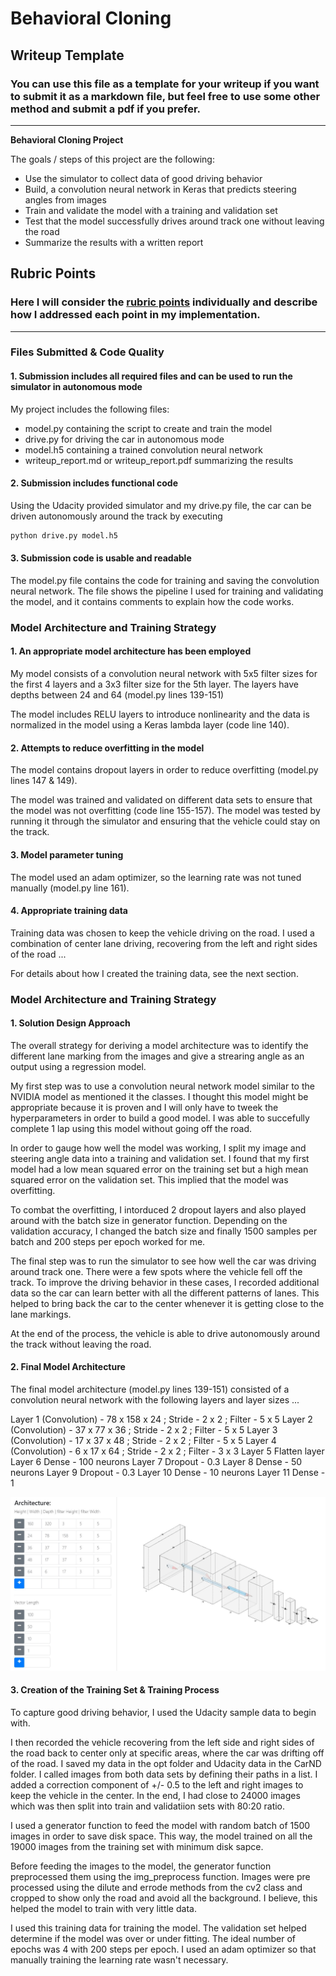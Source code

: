 # **Behavioral Cloning** 

## Writeup Template

### You can use this file as a template for your writeup if you want to submit it as a markdown file, but feel free to use some other method and submit a pdf if you prefer.

---

**Behavioral Cloning Project**

The goals / steps of this project are the following:
* Use the simulator to collect data of good driving behavior
* Build, a convolution neural network in Keras that predicts steering angles from images
* Train and validate the model with a training and validation set
* Test that the model successfully drives around track one without leaving the road
* Summarize the results with a written report


[//]: # (Image References)

[image1]: ./examples/placeholder.png "Model Visualization"
[image2]: ./examples/placeholder.png "Grayscaling"
[image3]: ./examples/placeholder_small.png "Recovery Image"
[image4]: ./examples/placeholder_small.png "Recovery Image"
[image5]: ./examples/placeholder_small.png "Recovery Image"
[image6]: ./examples/placeholder_small.png "Normal Image"
[image7]: ./examples/placeholder_small.png "Flipped Image"

## Rubric Points
### Here I will consider the [rubric points](https://review.udacity.com/#!/rubrics/432/view) individually and describe how I addressed each point in my implementation.  

---
### Files Submitted & Code Quality

#### 1. Submission includes all required files and can be used to run the simulator in autonomous mode

My project includes the following files:
* model.py containing the script to create and train the model
* drive.py for driving the car in autonomous mode
* model.h5 containing a trained convolution neural network 
* writeup_report.md or writeup_report.pdf summarizing the results

#### 2. Submission includes functional code
Using the Udacity provided simulator and my drive.py file, the car can be driven autonomously around the track by executing 
```sh
python drive.py model.h5
```

#### 3. Submission code is usable and readable

The model.py file contains the code for training and saving the convolution neural network. The file shows the pipeline I used for training and validating the model, and it contains comments to explain how the code works.

### Model Architecture and Training Strategy

#### 1. An appropriate model architecture has been employed

My model consists of a convolution neural network with 5x5 filter sizes for the first 4 layers and a 3x3 filter size for the 5th layer. The layers have depths between 24 and 64 (model.py lines 139-151) 

The model includes RELU layers to introduce nonlinearity and the data is normalized in the model using a Keras lambda layer (code line 140). 

#### 2. Attempts to reduce overfitting in the model

The model contains dropout layers in order to reduce overfitting (model.py lines 147 & 149). 

The model was trained and validated on different data sets to ensure that the model was not overfitting (code line 155-157). The model was tested by running it through the simulator and ensuring that the vehicle could stay on the track.

#### 3. Model parameter tuning

The model used an adam optimizer, so the learning rate was not tuned manually (model.py line 161).

#### 4. Appropriate training data

Training data was chosen to keep the vehicle driving on the road. I used a combination of center lane driving, recovering from the left and right sides of the road ... 

For details about how I created the training data, see the next section. 

### Model Architecture and Training Strategy

#### 1. Solution Design Approach

The overall strategy for deriving a model architecture was to identify the different lane marking from the images and give a strearing angle as an output using a regression model.

My first step was to use a convolution neural network model similar to the NVIDIA model as mentioned it the classes. I thought this model might be appropriate because it is proven and I will only have to tweek the hyperparameters in order to build a good model. I was able to succefully complete 1 lap using this model without going off the road. 

In order to gauge how well the model was working, I split my image and steering angle data into a training and validation set. I found that my first model had a low mean squared error on the training set but a high mean squared error on the validation set. This implied that the model was overfitting. 

To combat the overfitting, I intorduced 2 dropout layers and also played around with the batch size in generator function. Depending on the validation accuracy, I changed the batch size and finally 1500 samples per batch and 200 steps per epoch worked for me.

The final step was to run the simulator to see how well the car was driving around track one. There were a few spots where the vehicle fell off the track. To improve the driving behavior in these cases, I recorded additional data so the car can learn better with all the different patterns of lanes. This helped to bring back the car to the center whenever it is getting close to the lane markings.

At the end of the process, the vehicle is able to drive autonomously around the track without leaving the road.

#### 2. Final Model Architecture

The final model architecture (model.py lines 139-151) consisted of a convolution neural network with the following layers and layer sizes ...

Layer 1 (Convolution) - 78 x 158 x 24 ; Stride - 2 x 2 ; Filter - 5 x 5
Layer 2 (Convolution) - 37 x 77 x 36 ; Stride - 2 x 2 ; Filter - 5 x 5
Layer 3 (Convolution) - 17 x 37 x 48 ; Stride - 2 x 2 ; Filter - 5 x 5
Layer 4 (Convolution) - 6 x 17 x 64 ; Stride - 2 x 2 ; Filter - 3 x 3
Layer 5 Flatten layer
Layer 6 Dense - 100 neurons
Layer 7 Dropout - 0.3
Layer 8 Dense - 50 neurons
Layer 9 Dropout - 0.3
Layer 10 Dense - 10 neurons
Layer 11 Dense - 1



![alt text](https://github.com/rahul1722/Behavioural_clonning/blob/master/Images/Architecture.JPG)

#### 3. Creation of the Training Set & Training Process

To capture good driving behavior, I used the Udacity sample data to begin with.

I then recorded the vehicle recovering from the left side and right sides of the road back to center only at specific areas, where the car was drifting off of the road. I saved my data in the opt folder and Udacity data in the CarND folder. I called images from both data sets by defining their paths in a list. I added a correction component of +/- 0.5 to the left and right images to keep the vehicle in the center. In the end, I had close to 24000 images which was then split into train and validatiion sets with 80:20 ratio. 

I used a generator function to feed the model with random batch of 1500 images in order to save disk space. This way, the model trained on all the 19000 images from the training set with minimum disk sapce. 

Before feeding the images to the model, the generator function preprocessed them using the img_preprocess function. Images were pre processed using the dilute and errode methods from the cv2 class and cropped to show only the road and avoid all the background. I believe, this helped the model to train with very little data.

I used this training data for training the model. The validation set helped determine if the model was over or under fitting. The ideal number of epochs was 4 with 200 steps per epoch. I used an adam optimizer so that manually training the learning rate wasn't necessary.
